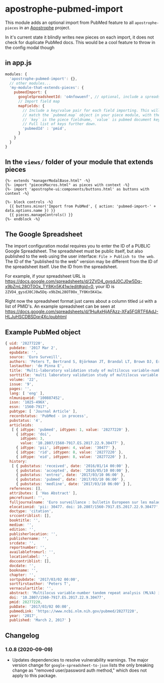 # apostrophe-pubmed-import

This module adds an optional import from PubMed feature to all `apostrophe-pieces` in an [Apostrophe](http://apostrophecms.org) project.

In it's current state it blindly writes new pieces on each import, it does not check for duplicate PubMed docs. This would be a cool feature to throw in the config modal though

## in app.js

```javascript
modules: {
  'apostrophe-pubmed-import': {},
  // other modules...
  'my-module-that-extends-pieces': {
    pubmedImport: {
      googleSpreadsheetId: 'o4nfowuenf', // optional, include a spreadsheet ID in the help text
      // Import field map
      mapFields: {
        // Include a key/value pair for each field importing. This will likely
        // match the `pubmed.map` object in your piece module, with the id added.
        // `key` is the piece fieldname, `value` is pubmed document key.
        // Full list of keys further down.
        'pubmedId' : 'pmid',
      }
    }
  }
}
```

## In the `views/` folder of your module that extends pieces

```markup
{%- extends "managerModalBase.html" -%}
{%- import "piecesMacros.html" as pieces with context -%}
{%- import 'apostrophe-ui:components/buttons.html' as buttons with context -%}

{%- block controls -%}
  {{ buttons.minor('Import from PubMed', { action: 'pubmed-import-' + data.options.name }) }}
  {{ pieces.manageControls() }}
{%- endblock -%}
```

## The Google Spreadsheet

The import configuration modal requires you to enter the ID of a PUBLIC Google Spreadsheet. The spreadsheet must be public itself, but also published to the web using the user interface: `File > Publish to the web`. The ID of the "published to the web" version may be different from the ID of the spreadsheet itself. Use the ID from the spreadsheet.

For example, if your spreadsheet URL is https://docs.google.com/spreadsheets/d/2ZVD4_gysdJ0CJ0w5Dq-x9bZmL28OT0Ox_TY8Kn5K41w/edit#gid=0, your ID is `2ZVD4_gysdJ0CJ0w5Dq-x9bZmL28OT0Ox_TY8Kn5K41w`.

Right now the spreadsheet format just cares about a column titled `id` with a list of PMID's. An example spreadsheet can be seen at https://docs.google.com/spreadsheets/d/1HuAxHijAFAzz-XFa5FGRTF6AdJ-HLJuHSCDBSDqr4Xc/pubhtml

## Example PubMed object
```javascript
{ uid: '28277220',
  pubdate: '2017 Mar 2',
  epubdate: '',
  source: 'Euro Surveill',
  authors: 'Peters T, Bertrand S, Björkman JT, Brandal LT, Brown DJ, Erdõsi T, Heck M, Ibrahem S, Johansson K, Kornschober C, Kotila SM, Le Hello S, Lienemann T, Mattheus W, Nielsen EM, Ragimbeau C, Rumore J, Sabol A, Torpdahl M, Trees E, Tuohy A, de Pinna E',
  lastauthor: 'de Pinna E',
  title: 'Multi-laboratory validation study of multilocus variable-number tandem repeat analysis (MLVA) for Salmonella enterica serovar Enteritidis, 2015.',
  sorttitle: 'multi laboratory validation study of multilocus variable number tandem repeat analysis mlva for salmonella enterica serovar enteritidis 2015',
  volume: '22',
  issue: '9',
  pages: '',
  lang: [ 'eng' ],
  nlmuniqueid: '100887452',
  issn: '1025-496X',
  essn: '1560-7917',
  pubtype: [ 'Journal Article' ],
  recordstatus: 'PubMed - in process',
  pubstatus: '4',
  articleids:
   [ { idtype: 'pubmed', idtypen: 1, value: '28277220' },
     { idtype: 'doi',
       idtypen: 3,
       value: '10.2807/1560-7917.ES.2017.22.9.30477' },
     { idtype: 'pii', idtypen: 4, value: '30477' },
     { idtype: 'rid', idtypen: 8, value: '28277220' },
     { idtype: 'eid', idtypen: 8, value: '28277220' } ],
  history:
   [ { pubstatus: 'received', date: '2016/01/14 00:00' },
     { pubstatus: 'accepted', date: '2016/05/10 00:00' },
     { pubstatus: 'entrez', date: '2017/03/10 06:00' },
     { pubstatus: 'pubmed', date: '2017/03/10 06:00' },
     { pubstatus: 'medline', date: '2017/03/10 06:00' } ],
  references: [],
  attributes: [ 'Has Abstract' ],
  pmcrefcount: '',
  fulljournalname: 'Euro surveillance : bulletin Europeen sur les maladies transmissibles = European communicable disease bulletin',
  elocationid: 'pii: 30477. doi: 10.2807/1560-7917.ES.2017.22.9.30477',
  doctype: 'citation',
  srccontriblist: [],
  booktitle: '',
  medium: '',
  edition: '',
  publisherlocation: '',
  publishername: '',
  srcdate: '',
  reportnumber: '',
  availablefromurl: '',
  locationlabel: '',
  doccontriblist: [],
  docdate: '',
  bookname: '',
  chapter: '',
  sortpubdate: '2017/03/02 00:00',
  sortfirstauthor: 'Peters T',
  vernaculartitle: '',
  abstract: 'Multilocus variable-number tandem repeat analysis (MLVA) is a rapid and reproducible typing method that is an important tool for investigation, as well as detection, of national and multinational outbreaks of a range of food-borne pathogens. Salmonella enterica serovar Enteritidis is the most common Salmonella serovar associated with human salmonellosis in the European Union/European Economic Area and North America. Fourteen laboratories from 13 countries in Europe and North America participated in a validation study for MLVA of S. Enteritidis targeting five loci. Following normalisation of fragment sizes using a set of reference strains, a blinded set of 24 strains with known allele sizes was analysed by each participant. The S. Enteritidis 5-loci MLVA protocol was shown to produce internationally comparable results as more than 90% of the participants reported less than 5% discrepant MLVA profiles. All 14 participating laboratories performed well, even those where experience with this typing method was limited. The raw fragment length data were consistent throughout, and the inter-laboratory validation helped to standardise the conversion of raw data to repeat numbers with at least two countries updating their internal procedures. However, differences in assigned MLVA profiles remain between well-established protocols and should be taken into account when exchanging data.',
  doi: '10.2807/1560-7917.ES.2017.22.9.30477',
  pmid: 28277220,
  pubDate: '2017/03/02 00:00',
  pubmedLink: 'https://www.ncbi.nlm.nih.gov/pubmed/28277220',
  year: '2017',
  published: 'March 2, 2017' }
```

## Changelog

### 1.0.8 (2020-09-09)
- Updates dependencies to resolve vulnerability warnings. The major version change for `google-spreadsheet-to-json` lists the only breaking change as "removed user/password auth method," which does not apply to this package.